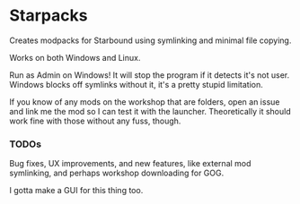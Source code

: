 # Starpacks
Creates modpacks for Starbound using symlinking and minimal file copying.

Works on both Windows and Linux.

Run as Admin on Windows! It will stop the program if it detects it's not user. Windows blocks off symlinks without it, it's a pretty stupid limitation.

If you know of any mods on the workshop that are folders, open an issue and link me the mod so I can test it with the launcher. Theoretically it should work fine with those without any fuss, though.

### TODOs

Bug fixes, UX improvements, and new features, like external mod symlinking, and perhaps workshop downloading for GOG.

I gotta make a GUI for this thing too. 
